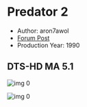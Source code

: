 # Predator 2

* Author: aron7awol
* [Forum Post](https://www.avsforum.com/threads/bass-eq-for-filtered-movies.2995212/post-57460024)
* Production Year: 1990

## DTS-HD MA 5.1

![img 0](https://i.imgur.com/pbCDfFv.jpg)

![img 0](https://i.imgur.com/2aVme4e.jpg)


